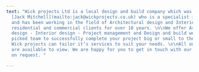 ```yaml
---
text: "Wick projects Ltd is a local design and build company which was founded by
  [Jack Mitchell](mailto:jack@wickprojects.co.uk) who is a specialist in project management
  and has been working in the field of Architectural design and Interior design for
  residential and commercial clients for over 10 years. \n\nWe offer Architectural
  design - Interior design - Project management and Design and build we have a hand
  picked team to successfully complete your project big or small to the highest standard.
  Wick projects can tailor it’s services to suit your needs. \n\nAll our projects
  are available to view. We are happy for you to get in touch with our clients directly
  on request. "

---
```

